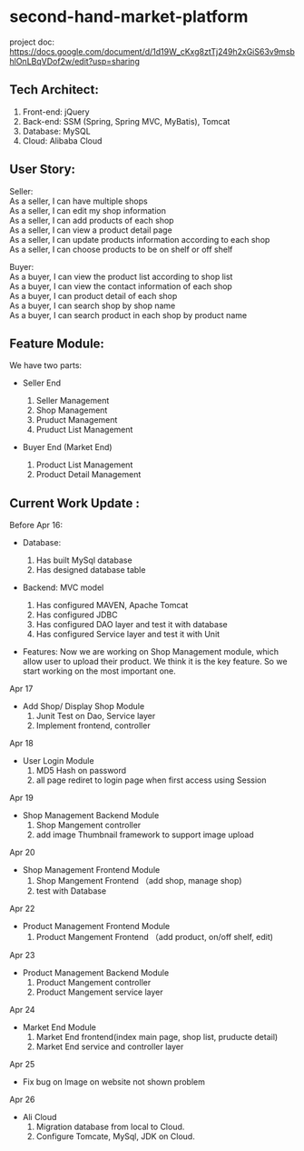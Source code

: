 # second-hand-market-platform
project doc: https://docs.google.com/document/d/1d19W_cKxg8ztTj249h2xGiS63v9msbhlOnLBqVDof2w/edit?usp=sharing

## Tech Architect:

1. Front-end: jQuery
2. Back-end: SSM (Spring, Spring MVC, MyBatis), Tomcat
3. Database: MySQL
4. Cloud: Alibaba Cloud
 
## User Story:
Seller:<br>
As a seller, I can have multiple shops<br>
As a seller, I can edit my shop information<br> 
As a seller, I can add products of each shop<br>
As a seller, I can view a product detail page<br>
As a seller, I can update products information according to each shop<br>
As a seller, I can choose products to be on shelf or off shelf<br>

Buyer:<br>
As a buyer, I can view the product list according to shop list<br>
As a buyer, I can view the contact information of each shop<br>
As a buyer, I can product detail of each shop<br>
As a buyer, I can search shop by shop name<br>
As a buyer, I can search product in each shop by product name<br>



## Feature Module:
We have two parts: 
- Seller End
  1. Seller Management
  2. Shop Management
  3. Pruduct Management
  4. Pruduct List Management

- Buyer End (Market End)
  1. Product List Management
  2. Product Detail Management

  
## Current Work Update :

Before Apr 16:

- Database: 
  1. Has built MySql database
  3. Has designed database table

- Backend:
  MVC model
  1. Has configured MAVEN, Apache Tomcat
  2. Has configured JDBC
  3. Has configured DAO layer and test it with database
  4. Has configured Service layer and test it with Unit

- Features:
  Now we are working on Shop Management module, which allow user to upload their product. We think it is the key feature. So we start working on the most important one.


Apr 17
- Add Shop/ Display Shop Module
  1. Junit Test on Dao, Service layer
  2. Implement frontend, controller
  
Apr 18  
- User Login Module
  1. MD5 Hash on password
  2. all page rediret to login page when first access using Session
 
  
Apr 19  
- Shop Management Backend Module
  1. Shop Mangement controller 
  2. add image Thumbnail framework to support image upload
 
Apr 20  
- Shop Management Frontend Module
  1. Shop Mangement Frontend （add shop, manage shop)
  2. test with Database
  
Apr 22  
- Product Management Frontend Module
  1. Product Mangement Frontend （add product, on/off shelf, edit)
    
Apr 23  
- Product Management Backend Module
  1. Product Mangement controller
  2. Product Mangement service layer
  
Apr 24  
- Market End Module
  1. Market End frontend(index main page, shop list, pruducte detail)
  2. Market End service and controller layer
  
Apr 25  
- Fix bug on Image on website not shown problem
  
Apr 26  
- Ali Cloud
  1. Migration database from local to Cloud.
  2. Configure Tomcate, MySql, JDK on Cloud.
 
  
